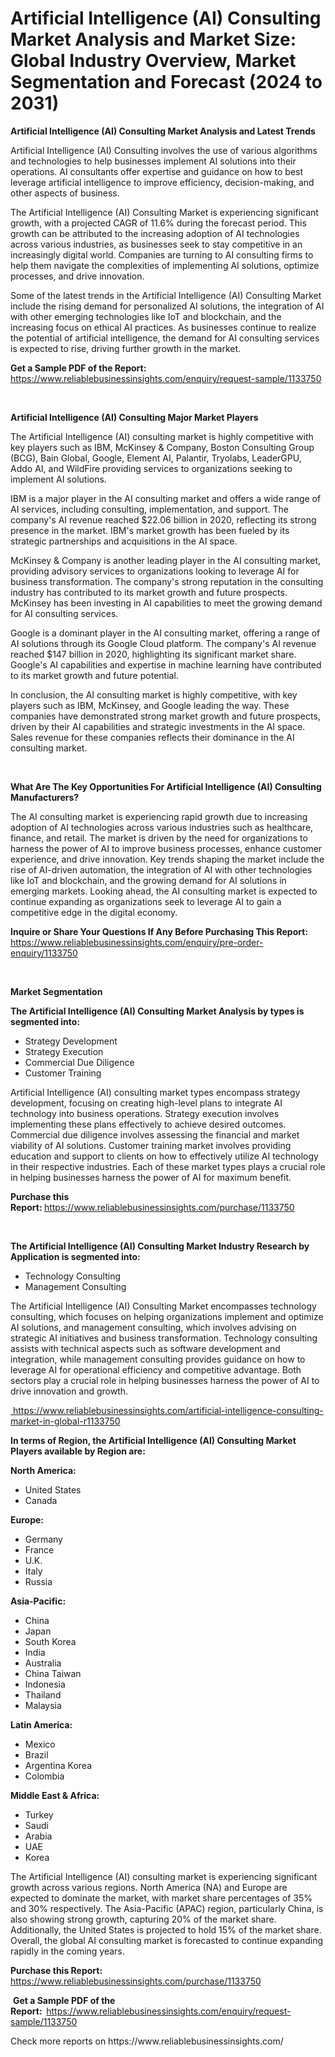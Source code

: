 <p><h1>Artificial Intelligence (AI) Consulting Market Analysis and Market Size: Global Industry Overview, Market Segmentation and Forecast (2024 to 2031)</h1></p><p><strong>Artificial Intelligence (AI) Consulting Market Analysis and Latest Trends</strong></p>
<p><p>Artificial Intelligence (AI) Consulting involves the use of various algorithms and technologies to help businesses implement AI solutions into their operations. AI consultants offer expertise and guidance on how to best leverage artificial intelligence to improve efficiency, decision-making, and other aspects of business.</p><p>The Artificial Intelligence (AI) Consulting Market is experiencing significant growth, with a projected CAGR of 11.6% during the forecast period. This growth can be attributed to the increasing adoption of AI technologies across various industries, as businesses seek to stay competitive in an increasingly digital world. Companies are turning to AI consulting firms to help them navigate the complexities of implementing AI solutions, optimize processes, and drive innovation.</p><p>Some of the latest trends in the Artificial Intelligence (AI) Consulting Market include the rising demand for personalized AI solutions, the integration of AI with other emerging technologies like IoT and blockchain, and the increasing focus on ethical AI practices. As businesses continue to realize the potential of artificial intelligence, the demand for AI consulting services is expected to rise, driving further growth in the market.</p></p>
<p><strong>Get a Sample PDF of the Report:&nbsp;</strong> <a href="https://www.reliablebusinessinsights.com/enquiry/request-sample/1133750">https://www.reliablebusinessinsights.com/enquiry/request-sample/1133750</a></p>
<p>&nbsp;</p>
<p><strong>Artificial Intelligence (AI) Consulting Major Market Players</strong></p>
<p><p>The Artificial Intelligence (AI) consulting market is highly competitive with key players such as IBM, McKinsey & Company, Boston Consulting Group (BCG), Bain Global, Google, Element AI, Palantir, Tryolabs, LeaderGPU, Addo AI, and WildFire providing services to organizations seeking to implement AI solutions.</p><p>IBM is a major player in the AI consulting market and offers a wide range of AI services, including consulting, implementation, and support. The company's AI revenue reached $22.06 billion in 2020, reflecting its strong presence in the market. IBM's market growth has been fueled by its strategic partnerships and acquisitions in the AI space.</p><p>McKinsey & Company is another leading player in the AI consulting market, providing advisory services to organizations looking to leverage AI for business transformation. The company's strong reputation in the consulting industry has contributed to its market growth and future prospects. McKinsey has been investing in AI capabilities to meet the growing demand for AI consulting services.</p><p>Google is a dominant player in the AI consulting market, offering a range of AI solutions through its Google Cloud platform. The company's AI revenue reached $147 billion in 2020, highlighting its significant market share. Google's AI capabilities and expertise in machine learning have contributed to its market growth and future potential.</p><p>In conclusion, the AI consulting market is highly competitive, with key players such as IBM, McKinsey, and Google leading the way. These companies have demonstrated strong market growth and future prospects, driven by their AI capabilities and strategic investments in the AI space. Sales revenue for these companies reflects their dominance in the AI consulting market.</p></p>
<p>&nbsp;</p>
<p><strong>What Are The Key Opportunities For Artificial Intelligence (AI) Consulting Manufacturers?</strong></p>
<p><p>The AI consulting market is experiencing rapid growth due to increasing adoption of AI technologies across various industries such as healthcare, finance, and retail. The market is driven by the need for organizations to harness the power of AI to improve business processes, enhance customer experience, and drive innovation. Key trends shaping the market include the rise of AI-driven automation, the integration of AI with other technologies like IoT and blockchain, and the growing demand for AI solutions in emerging markets. Looking ahead, the AI consulting market is expected to continue expanding as organizations seek to leverage AI to gain a competitive edge in the digital economy.</p></p>
<p><strong>Inquire or Share Your Questions If Any Before Purchasing This Report:</strong> <a href="https://www.reliablebusinessinsights.com/enquiry/pre-order-enquiry/1133750">https://www.reliablebusinessinsights.com/enquiry/pre-order-enquiry/1133750</a></p>
<p>&nbsp;</p>
<p><strong>Market Segmentation</strong></p>
<p><strong>The Artificial Intelligence (AI) Consulting Market Analysis by types is segmented into:</strong></p>
<p><ul><li>Strategy Development</li><li>Strategy Execution</li><li>Commercial Due Diligence</li><li>Customer Training</li></ul></p>
<p><p>Artificial Intelligence (AI) consulting market types encompass strategy development, focusing on creating high-level plans to integrate AI technology into business operations. Strategy execution involves implementing these plans effectively to achieve desired outcomes. Commercial due diligence involves assessing the financial and market viability of AI solutions. Customer training market involves providing education and support to clients on how to effectively utilize AI technology in their respective industries. Each of these market types plays a crucial role in helping businesses harness the power of AI for maximum benefit.</p></p>
<p><strong>Purchase this Report:&nbsp;</strong><a href="https://www.reliablebusinessinsights.com/purchase/1133750">https://www.reliablebusinessinsights.com/purchase/1133750</a></p>
<p>&nbsp;</p>
<p><strong>The Artificial Intelligence (AI) Consulting Market Industry Research by Application is segmented into:</strong></p>
<p><ul><li>Technology Consulting</li><li>Management Consulting</li></ul></p>
<p><p>The Artificial Intelligence (AI) Consulting Market encompasses technology consulting, which focuses on helping organizations implement and optimize AI solutions, and management consulting, which involves advising on strategic AI initiatives and business transformation. Technology consulting assists with technical aspects such as software development and integration, while management consulting provides guidance on how to leverage AI for operational efficiency and competitive advantage. Both sectors play a crucial role in helping businesses harness the power of AI to drive innovation and growth.</p></p>
<p><a href="https://www.reliablebusinessinsights.com/artificial-intelligence-consulting-market-in-global-r1133750">&nbsp;https://www.reliablebusinessinsights.com/artificial-intelligence-consulting-market-in-global-r1133750</a></p>
<p><strong>In terms of Region, the Artificial Intelligence (AI) Consulting Market Players available by Region are:</strong></p>
<p>
    <p> <strong> North America: </strong>
        <ul>
            <li>United States</li>
            <li>Canada</li>
        </ul>
        </p> 
    <p> <strong> Europe: </strong>
        <ul>
            <li>Germany</li>
            <li>France</li>
            <li>U.K.</li>
            <li>Italy</li>
            <li>Russia</li>
        </ul>
        </p> 
    <p> <strong> Asia-Pacific: </strong>
        <ul>
            <li>China</li>
            <li>Japan</li>
            <li>South Korea</li>
            <li>India</li>
            <li>Australia</li>
            <li>China Taiwan</li>
            <li>Indonesia</li>
            <li>Thailand</li>
            <li>Malaysia</li>
        </ul>
        </p> 
    <p> <strong> Latin America: </strong>
        <ul>
            <li>Mexico</li>
            <li>Brazil</li>
            <li>Argentina Korea</li>
            <li>Colombia</li>
        </ul>
        </p> 
    <p> <strong> Middle East & Africa: </strong>
        <ul>
            <li>Turkey</li>
            <li>Saudi</li>
            <li>Arabia</li>
            <li>UAE</li>
            <li>Korea</li>
        </ul>
    </p>
    </p>
<p><p>The Artificial Intelligence (AI) consulting market is experiencing significant growth across various regions. North America (NA) and Europe are expected to dominate the market, with market share percentages of 35% and 30% respectively. The Asia-Pacific (APAC) region, particularly China, is also showing strong growth, capturing 20% of the market share. Additionally, the United States is projected to hold 15% of the market share. Overall, the global AI consulting market is forecasted to continue expanding rapidly in the coming years.</p></p>
<p><strong>Purchase this Report: </strong><a href="https://www.reliablebusinessinsights.com/purchase/1133750">https://www.reliablebusinessinsights.com/purchase/1133750</a></p>
<p>&nbsp;<strong>Get a Sample PDF of the Report:&nbsp;&nbsp;</strong><a href="https://www.reliablebusinessinsights.com/enquiry/request-sample/1133750">https://www.reliablebusinessinsights.com/enquiry/request-sample/1133750</a></p>
<p><strong></strong></p>
<p>Check more reports on https://www.reliablebusinessinsights.com/</p>